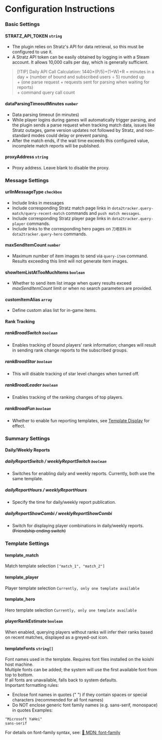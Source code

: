 # Configuration Instructions
### Basic Settings
#### STRATZ_API_TOKEN `string`
- The plugin relies on Stratz's API for data retrieval, so this must be configured to use it.
- A Stratz API token can be easily obtained by logging in with a Steam account. It allows 10,000 calls per day, which is generally sufficient.
> [!TIP] Daily API Call Calculation: 1440×(P/5)+(1+W)+R
> = minutes in a day × (number of bound and subscribed users ÷ 5) rounded up  
>  \+ (one parse request + requests sent for parsing when waiting for reports)  
>  \+ command query call count


#### dataParsingTimeoutMinutes `number`
- Data parsing timeout (in minutes)
- While player logins during games will automatically trigger parsing, and the plugin sends a parse request when tracking match data, issues like Stratz outages, game version updates not followed by Stratz, and non-standard modes could delay or prevent parsing. 
- After the match ends, if the wait time exceeds this configured value, incomplete match reports will be published.

#### proxyAddress `string`
- Proxy address. Leave blank to disable the proxy.

### Message Settings

#### urlInMessageType `checkbox`
- Include links in messages
- Include corresponding Stratz match page links in `dota2tracker.query-match/query-recent-match` commands and `push match messages`.
- Include corresponding Stratz player page links in `dota2tracker.query-player` commands.
- Include links to the corresponding hero pages on `刀塔百科` in `dota2tracker.query-hero` commands.

#### maxSendItemCount `number`
- Maximum number of item images to send via `query-item` command. Results exceeding this limit will not generate item images.

#### showItemListAtTooMuchItems `boolean`
- Whether to send item list image when query results exceed *maxSendItemCount* limit or when no search parameters are provided.

#### customItemAlias `array`
- Define custom alias list for in-game items.

#### Rank Tracking
##### rankBroadSwitch `boolean`
- Enables tracking of bound players’ rank information; changes will result in sending rank change reports to the subscribed groups.

##### rankBroadStar `boolean`
- This will disable tracking of star level changes when turned off.

##### rankBroadLeader `boolean`
- Enables tracking of the ranking changes of top players.

##### rankBroadFun `boolean`
- Whether to enable fun reporting templates, see [Template Display](./template-rank.md) for effect.

### Summary Settings
#### Daily/Weekly Reports
##### dailyReportSwitch / weeklyReportSwitch `boolean`
- Switches for enabling daily and weekly reports. Currently, both use the same template.

##### dailyReportHours / weeklyReportHours
- Specify the time for daily/weekly report publication.

##### dailyReportShowCombi / weeklyReportShowCombi
- Switch for displaying player combinations in daily/weekly reports. <del>(Friendship ending switch)</del>

### Template Settings
#### template_match
Match template selection `["match_1", "match_2"]`
#### template_player
Player template selection `Currently, only one template available`
#### template_hero
Hero template selection `Currently, only one template available`
#### playerRankEstimate `boolean`
When enabled, querying players without ranks will infer their ranks based on recent matches, displayed as a greyed-out icon.
#### templateFonts `string[]`
Font names used in the template. Requires font files installed on the koishi host machine.  
Multiple fonts can be added; the system will use the first available font from top to bottom.  
If all fonts are unavailable, falls back to system defaults.  
Important formatting rules:  
- Enclose font names in quotes (" ") if they contain spaces or special characters (recommended for all font names)
- Do NOT enclose generic font family names (e.g. sans-serif, monospace) in quotes
Examples:
```
"Microsoft YaHei"
sans-serif
```
For details on font-family syntax, see:
[📖 MDN: font-family](https://developer.mozilla.org/en-US/docs/Web/CSS/font-family)

